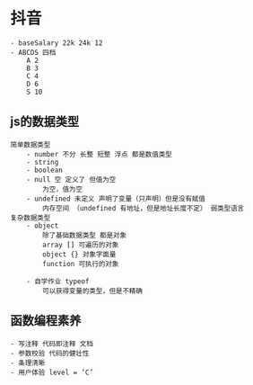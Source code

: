 # 抖音

    - baseSalary 22k 24k 12
    - ABCDS 四档
        A 2
        B 3
        C 4
        D 6
        S 10
## js的数据类型
    简单数据类型
        - number 不分 长整 短整 浮点 都是数值类型
        - string
        - boolean
        - null 空 定义了 但值为空
            为空，值为空
        - undefined 未定义 声明了变量（只声明）但是没有赋值
            内存空间 （undefined 有地址，但是地址长度不定） 弱类型语言
    复杂数据类型
        - object
            除了基础数据类型 都是对象
            array [] 可遍历的对象
            object {} 对象字面量
            function 可执行的对象

        - 自学作业 typeof
            可以获得变量的类型，但是不精确

## 函数编程素养
    - 写注释 代码即注释 文档
    - 参数校验 代码的健壮性
    - 条理清晰
    - 用户体验 level = ‘C’
